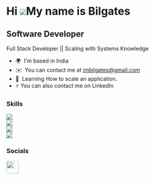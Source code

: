 Hi ![](https://user-images.githubusercontent.com/18350557/176309783-0785949b-9127-417c-8b55-ab5a4333674e.gif)My name is Bilgates 
==============================================================================================================================
Software Developer
------------------

Full Stack Developer || Scaling with Systems Knowledge

* 🌍  I'm based in India
* ✉️  You can contact me at [imbilgates@gmail.com](mailto:imbilgates@gmail.com)
* 🧠  Learning How to scale an application.
* ⚡  You can also contact me on LinkedIn

### Skills


<p align="left">
  <a href="https://go-skill-icons.vercel.app/">
    <img src="https://go-skill-icons.vercel.app/api/icons?i=js,java,nextjs,typescript,react,reactnative" /> <br>
            <img src="https://go-skill-icons.vercel.app/api/icons?i=express,spring,vite,nodejs" /> <br>
        <img src="https://go-skill-icons.vercel.app/api/icons?i=mongodb,mysql,postgresql,firebase" /> <br>
    <img src="https://go-skill-icons.vercel.app/api/icons?i=tailwind,bootstrap,shadcn,materialui" />
  </a>
</p>

### Socials

<a href="https://www.linkedin.com/in/Imbilgates/" target="_blank" rel="noreferrer"><img src="https://raw.githubusercontent.com/danielcranney/readme-generator/main/public/icons/socials/linkedin.svg" width="32" height="32" /></a>
